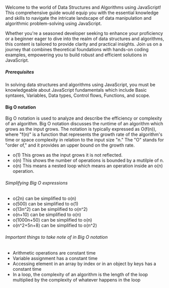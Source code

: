 Welcome to the world of Data Structures and Algorithms using JavaScript! This comprehensive guide would equip you with the essential knowledge and skills to navigate the intricate landscape of data manipulation and algorithmic problem-solving using JavaScript.

Whether you're a seasoned developer seeking to enhance your proficiency or a beginner eager to dive into the realm of data structures and algorithms, this content is tailored to provide clarity and practical insights. Join us on a journey that combines theoretical foundations with hands-on coding examples, empowering you to build robust and efficient solutions in JavaScript.

##### Prerequisites

In solving data structures and algorithms using JavaScript, you must be knowledgeable about JavaScript fundamentals which include Basic syntaxes, Variables, Data types, Control flows, Functions, and scope.

#### Big O notation

Big O notation is used to analyze and describe the efficiency or complexity of an algorithm. Big O notation discusses the runtime of an algorithm which grows as the input grows.
The notation is typically expressed as O(f(n)), where "f(n)" is a function that represents the growth rate of the algorithm's time or space complexity in relation to the input size "n." The "O" stands for "order of," and it provides an upper bound on the growth rate.

- o(1) This grows as the input grows it is not reflected.
- o(n) This shows the number of operations is bounded by a mutilple of n.
- o(n) This means a nested loop which means an operation inside an o(n) operation.

###### Simplifying Big O expressions

- o(2n) can be simplified to o(n)
- o(500) can be simplified to o(1)
- o(13n^2) can be simplified to o(n^2)
- o(n+10) can be simplified to o(n)
- o(1000n+50) can be simplified to o(n)
- o(n^2+5n+8) can be simplified to o(n^2)

###### Important things to take note of in Big O notation

- Arithmetic operations are constant time
- Variable assignment has a constant time
- Accessing element in an array by index or in an object by keys has a constant time
- In a loop, the complexity of an algorithm is the length of the loop multiplied by the complexity of whatever happens in the loop
